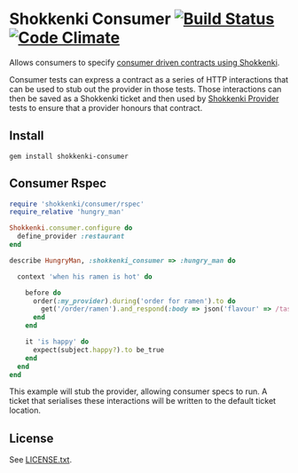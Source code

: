 # Shokkenki Consumer [![Build Status](https://secure.travis-ci.org/brentsnook/shokkenki-consumer.png?branch=master)](http://travis-ci.org/brentsnook/shokkenki-consumer) [![Code Climate](https://codeclimate.com/github/brentsnook/shokkenki-consumer.png)](https://codeclimate.com/github/brentsnook/shokkenki-consumer)

Allows consumers to specify [consumer driven contracts using Shokkenki](https://github.com/brentsnook/shokkenki).

Consumer tests can express a contract as a series of HTTP interactions that can be used to stub out the provider in those tests. Those interactions can then be saved as a Shokkenki ticket and then used by [Shokkenki Provider](https://github.com/brentsnook/shokkenki-provider) tests to ensure that a provider honours that contract.

## Install

    gem install shokkenki-consumer

## Consumer Rspec

```ruby
require 'shokkenki/consumer/rspec'
require_relative 'hungry_man'

Shokkenki.consumer.configure do
  define_provider :restaurant
end

describe HungryMan, :shokkenki_consumer => :hungry_man do

  context 'when his ramen is hot' do

    before do
      order(:my_provider).during('order for ramen').to do
        get('/order/ramen').and_respond(:body => json('flavour' => /tasty/))
      end
    end

    it 'is happy' do
      expect(subject.happy?).to be_true
    end
  end
end
```

This example will stub the provider, allowing consumer specs to run. A ticket that serialises these interactions will be written to the default ticket location.

## License

See [LICENSE.txt](LICENSE.txt).
